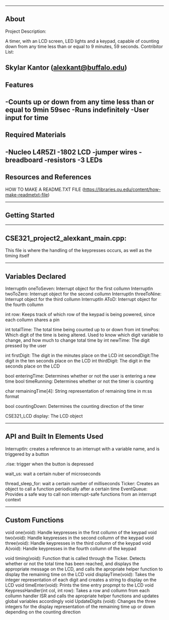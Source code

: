 -------------------
About
-------------------
Project Description: 

A timer, with an LCD screen, LED lights and a keypad, capable of counting down from any time less than or equal to 9 minutes, 59 seconds.
Contribitor List:

Skylar Kantor (alexkant@buffalo.edu)
--------------------
Features
--------------------
-Counts up or down from any time less than or equal to 9min 59sec
-Runs indefinitely
-User input for time
--------------------
Required Materials
--------------------
-Nucleo L4R5ZI
-1802 LCD
-jumper wires
-breadboard
-resistors
-3 LEDs
--------------------
Resources and References
--------------------
HOW TO MAKE A README.TXT FILE (https://libraries.ou.edu/content/how-make-readmetxt-file)

--------------------
Getting Started
--------------------



--------------------
CSE321_project2_alexkant_main.cpp:
--------------------
This file is where the handling of the keypresses occurs, as well as the timing itself

----------
Variables Declared
----------
InterruptIn oneToSeven: Interrupt object for the first collumn
InterruptIn twoToZero: Interrupt object for the second collumn
InterruptIn threeToNine: Interrupt object for the third collumn
InterruptIn AToD: Interrupt object for the fourth collumn

int row: Keeps track of which row of the keypad is being powered, since each collumn shares a pin

int totalTime: The total time being counted up to or down from
int timePos: Which digit of the time is being altered. Used to know which digit variable to change, and how much to change total time by
int newTime: The digit pressed by the user


int firstDigit: The digit in the minutes place on the LCD
int secondDigit:The digit in the ten seconds place on the LCD
int thirdDigit: The digit in the seconds place on the LCD

bool enteringTime: Determines whether or not the user is entering a new time
bool timeRunning: Determines whether or not the timer is counting

char remainingTime[4]: String representation of remaining time in m:ss format

bool countingDown: Determines the counting direction of the timer

CSE321_LCD display: The LCD object

----------
API and Built In Elements Used
----------


InterruptIn: creates a reference to an interrupt with a variable name, and is triggered by a button

  .rise: trigger when the button is depressed

wait_us: wait a certain nuber of microseconds

thread_sleep_for: wait a certain number of milliseconds
Ticker: Creates an object to call a function periodically after a certain time
EventQueue: Provides a safe way to call non interrupt-safe functions from an interrupt context


----------
Custom Functions
----------
void one(void): Handle keypresses in the first collumn of the keypad
void two(void): Handle keypresses in the second collumn of the keypad
void three(void): Handle keypresses in the third collumn of the keypad
void A(void): Handle keypresses in the fourth collumn of the keypad

void timing(void): Function that is called through the Ticker. Detects whether or not the total time has been reached, and displays the appropriate message on the LCD, and calls the apropriate helper function to display the remaining time on the LCD
void displayTime(void): Takes the integer representation of each digit and creates a string to display on the LCD
void timeEnter(void): Prints the time entry propmpt to the LCD
void KeypressHandler(int col, int row): Takes a row and collumn from each collumn handler ISR and calls the apropriate helper functions and updates global variables accordingly
void UpdateDigits (void): Changes the three integers for the display representation of the remaining time up or down depending on the counting direction

